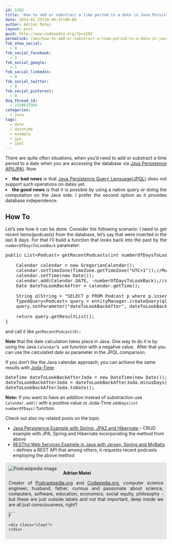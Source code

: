 ```yaml
---
id: 1202
title: 'How to add or substract a time period to a date in Java Persistence Query Language &#8211; JPQL'
date: 2014-02-25T20:49:37+00:00
author: Adrian Matei
layout: post
guid: http://www.codepedia.org/?p=1202
permalink: /ama/how-to-add-or-substract-a-time-period-to-a-date-in-java-persistence-query-language-jpql/
fsb_show_social:
  - 0
fsb_social_facebook:
  - 3
fsb_social_google:
  - 1
fsb_social_linkedin:
  - 0
fsb_social_twitter:
  - 0
fsb_social_pinterest:
  - 0
dsq_thread_id:
  - 2320635964
categories:
  - java
tags:
  - date
  - datetime
  - example
  - jpa
  - jpql
---
```

<p style="text-align: justify;">
  There are quite often situations, when you&#8217;d need to add or substract a time period to a date when you are accessing the database via <a title="JPA" href="http://en.wikipedia.org/wiki/Java_Persistence_API" target="_blank">Java Persistence API(JPA)</a>. Now
</p>

<li style="text-align: justify;">
  <strong>the bad news</strong> is that <a title="JPQL" href="http://en.wikipedia.org/wiki/Java_Persistence_Query_Language" target="_blank">Java Persistence Query Language(JPQL)</a> does not support such operations on dates yet.
</li>
<li style="text-align: justify;">
  <strong>the good news</strong> is that it is possible by using a native query or doing the computation on the Java side. I prefer the second option as it provides database independence.<!--more-->
</li>

## How To

<p style="text-align: justify;">
  Let&#8217;s see how it can be done. Consider the following scenario: I need to get recent items(podcasts) from the database, let&#8217;s say that were inserted in the last 8 days. For that I&#8217;ll build a function that looks back into the past by the <code>numberOfDaysToLookBack</code> parameter:
</p>

<pre class="lang:java decode:true" title="Substract time period with JPA/JPQL">public List&lt;Podcast&gt; getRecentPodcasts(int numberOfDaysToLookBack) {

	Calendar calendar = new GregorianCalendar();
	calendar.setTimeZone(TimeZone.getTimeZone("UTC+1"));//Munich time
	calendar.setTime(new Date());
	calendar.add(Calendar.DATE, -numberOfDaysToLookBack);//substract the number of days to look back
	Date dateToLookBackAfter = calendar.getTime();

	String qlString = "SELECT p FROM Podcast p where p.insertionDate &gt; :dateToLookBackAfter";
	TypedQuery&lt;Podcast&gt; query = entityManager.createQuery(qlString, Podcast.class);		
	query.setParameter("dateToLookBackAfter", dateToLookBackAfter, TemporalType.DATE);

	return query.getResultList();
}</pre>

and call it like `getRecentPodcast(8);`

<p class="note_normal">
  <strong>Note </strong>that the date calculation takes place in Java. One way to do it is by using the Java <code>Calendar</code>&#8216;s  <code>add</code> function with a negative value.  After that you can use the calculated date as parameter in the JPQL comparison.
</p>

If you don&#8217;t like the Java calendar approach, you can achieve the same results with <a title="Joda time" href="http://joda-time.sourceforge.net/quickstart.html" target="_blank">Joda-Time</a>:

<pre class="lang:java decode:true" title="Calculate days back with Joda-Time">DateTime dateToLookBackAfterJoda = new DateTime(new Date());
dateToLookBackAfterJoda = dateToLookBackAfterJoda.minusDays(numberOfDaysToLookBack);
dateToLookBackAfterJoda.toDate();</pre>

<p class="note_normal">
  <strong>Note:</strong> If you want to have an addition instead of substraction use <code>Calendar.add()</code> with a positive value or Joda-Time <code>addDays(int numberOfDays)</code> function.
</p>

Check out also my related posts on the topic

  * <a title="Java Persistence Example with Spring, JPA2 and Hibernate" href="http://www.codepedia.org/ama/java-persistence-example-with-spring-jpa2-and-hibernate/" target="_blank">Java Persistence Example with Spring, JPA2 and Hibernate </a>&#8211; CRUD example with JPA, Spring and Hibernate incorporating the method from above
  * <a title="RESTful Web Services Example in Java with Jersey, Spring and MyBatis" href="http://www.codepedia.org/ama/restful-web-services-example-in-java-with-jersey-spring-and-mybatis/" target="_blank">RESTful Web Services Example in Java with Jersey, Spring and MyBatis </a>&#8211; defines a REST API that among others, it requests recent podcasts employing the above method

<div id="about_author" style="background-color: #e6e6e6; padding: 10px;">
  <img id="author_portrait" style="float: left; margin-right: 20px;" src="{{site.url}}/images/authors/amacoder.png" alt="Podcastpedia image" />

  <p id="about_author_header">
    <strong>Adrian Matei</strong>
  </p>

  <div id="author_details" style="text-align: justify;">
    Creator of <a title="Podcastpedia.org, knowledge to go" href="https://github.com/CodepediaOrg/podcastpedia" target="_blank">Podcastpedia.org</a> and <a title="CodepediaOrg, share code knowledge" href="http://www.codepedia.org" target="_blank">Codepedia.org</a>, computer science engineer, husband, father, curious and passionate about science, computers, software, education, economics, social equity, philosophy - but these are just outside labels and not that important, deep inside we are all just consciousness, right?
  </div>

  <div id="follow_social" style="clear: both;">
    <div id="social_logos">
       <a class="icon-twitter" href="https://twitter.com/CodepediaOrg" target="_blank"> </a> <a class="icon-facebook" href="https://www.facebook.com/CodepediaOrg" target="_blank"> </a> <a class="icon-linkedin" href="https://www.linkedin.com/company/codepediaorg" target="_blank"> </a> <a class="icon-github" href="https://github.com/adrianmatei-me" target="_blank"> </a>
    </div>F

    <div class="clear">
    </div>
  </div>
</div>
